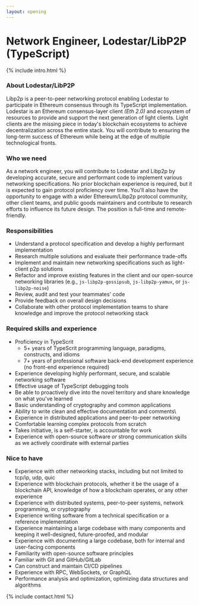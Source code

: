 ```yaml
---
layout: opening
---
```


# Network Engineer, Lodestar/LibP2P (TypeScript)

{% include intro.html %}

### About Lodestar/LibP2P

Libp2p is a peer-to-peer networking protocol enabling Lodestar to participate
in Ethereum consensus through its TypeScript implementation.
Lodestar is an Ethereum consensus-layer client _(Eth 2.0)_ and ecosystem of
resources to provide and support the next generation of light clients. Light
clients are the missing piece in today's blockchain ecosystems to achieve
decentralization across the entire stack. You will contribute to ensuring the
long-term success of Ethereum while being at the edge of multiple technological
fronts.

### Who we need

As a network engineer, you will contribute to Lodestar and Libp2p by
developing accurate, secure and performant code to implement various networking
specifications. No prior blockchain experience is required, but it is expected
to gain protocol proficiency over time. You'll also have the opportunity to
engage with a wider Ethereum/Libp2p protocol community, other client teams, and
public goods maintainers and contribute to research efforts to influence its
future design. The position is full-time and remote-friendly.

### Responsibilities

- Understand a protocol specification and develop a highly performant
  implementation
- Research multiple solutions and evaluate their performance trade-offs
- Implement and maintain new networking specifications such as light-client
  p2p solutions
- Refactor and improve existing features in the client and our open-source
  networking libraries (e.g., `js-libp2p-gossipsub`, `js-libp2p-yamux`, or
  `js-libp2p-noise`)
- Review, audit and test your teammates' code
- Provide feedback on overall design decisions
- Collaborate with other protocol implementation teams to share knowledge and
  improve the protocol networking stack

### Required skills and experience

- Proficiency in TypeScrit
  - 5+ years of TypeScrit programming language, paradigms, constructs, and idioms
  - 7+ years of professional software back-end development experience (no front-end experience required)
- Experience developing highly performant, secure, and scalable networking software
- Effective usage of TypeScript debugging tools
- Be able to proactively dive into the novel territory and share knowledge on
  what you've learned
- Basic understanding of cryptography and common applications
- Ability to write clean and effective documentation and comments\
- Experience in distributed applications and peer-to-peer networking
- Comfortable learning complex protocols from scratch
- Takes initiative, is a self-starter, is accountable for work
- Experience with open-source software _or_ strong communication skills as we
  actively coordinate with external parties

### Nice to have

- Experience with other networking stacks, including but not limited to tcp/ip, udp, quic
- Experience with blockchain protocols, whether it be the usage of a blockchain
  API, knowledge of how a blockchain operates, or any other experience
- Experience with distributed systems, peer-to-peer systems, network
  programming, or cryptography
- Experience writing software from a technical specification or a reference
  implementation
- Experience maintaining a large codebase with many components and keeping it
  well-designed, future-proofed, and modular
- Experience with documenting a large codebase, both for internal and
  user-facing components
- Familiarity with open-source software principles
- Familiar with Git and GitHub/GitLab
- Can construct and maintain CI/CD pipelines
- Experience with RPC, WebSockets, or GraphQL
- Performance analysis and optimization, optimizing data structures and
  algorithms

{% include contact.html %}
